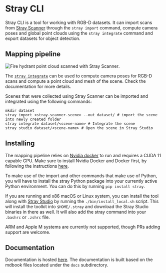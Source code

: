 # Stray CLI

Stray CLI is a tool for working with RGB-D datasets. It can import scans from [Stray Scanner](https://apps.apple.com/us/app/stray-scanner/id1557051662) through the `stray import` command, compute camera poses and global point clouds using the `stray integrate` command and export datasets for object detection.

## Mapping pipeline

![Fire hydrant point cloud scanned with Stray Scanner](assets/images/fire_hydrant.jpg).

The [`stray integrate`](https://docs.strayrobots.io/commands/integrate.html) can be used to compute camera poses for RGB-D scans and compute a point cloud and mesh of the scene. Check the documentation for more details.

Scenes that were collected using Stray Scanner can be imported and integrated using the following commands:
```
mkdir dataset
stray import <stray-scanner-scene> --out dataset/ # import the scene into newly created folder
stray integrate dataset/<scene-name> # Integrate the scene
stray studio dataset/<scene-name> # Open the scene in Stray Studio
```

## Installing

The mapping pipeline relies on [Nvidia docker](https://github.com/NVIDIA/nvidia-docker) to run and requires a CUDA 11 capable GPU. Make sure to install Nvidia Docker and Docker first, by following the instructions [here](https://docs.nvidia.com/datacenter/cloud-native/container-toolkit/install-guide.html#docker).

To make use of the import and other commands that make use of Python, you will have to install the stray Python package into your currently active Python environment. You can do this by running `pip install stray`.

If you are running and x86 macOS or Linux system, you can install the tool along with [Stray Studio](https://github.com/StrayRobots/3d-annotation-tool) by running the `./bin/install_local.sh` script. This will install the toolkit into `$HOME/.stray` and download the Stray Studio binaries in there as well. It will also add the stray command into your `.bashrc` or `.zshrc` file.

ARM and Apple M systems are currently not supported, though PRs adding support are welcome.

## Documentation

Documentation is hosted [here](https://docs.strayrobots.io). The documentation is built based on the mdbook files located under the `docs` subdirectory.


